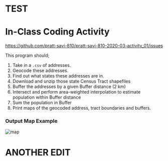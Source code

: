 # TEST

# In-Class Coding Activity

https://github.com/pratt-savi-810/pratt-savi-810-2020-03-activity_01/issues

This program should;

1. Take in a `.csv` of addresses.
2. Geocode these addresses. 
3. Find out what states these addresses are in. 
4. Download and unzip those state Census Tract shapefiles
5. Buffer the addresses by a given Buffer distance (2 km)
6. Intersect and perform area-weighted interpolation to estimate population within Buffer distance
7. Sum the population in Buffer
8. Print maps of the geocoded address, tract boundaries and buffers. 

### Output Map Example
![map](https://github.com/pratt-savi-810/pratt-savi-810-2020-03-activity_01/blob/master/maps/_examples/map_0_int_tract_pop.png?raw=true)


# ANOTHER EDIT 